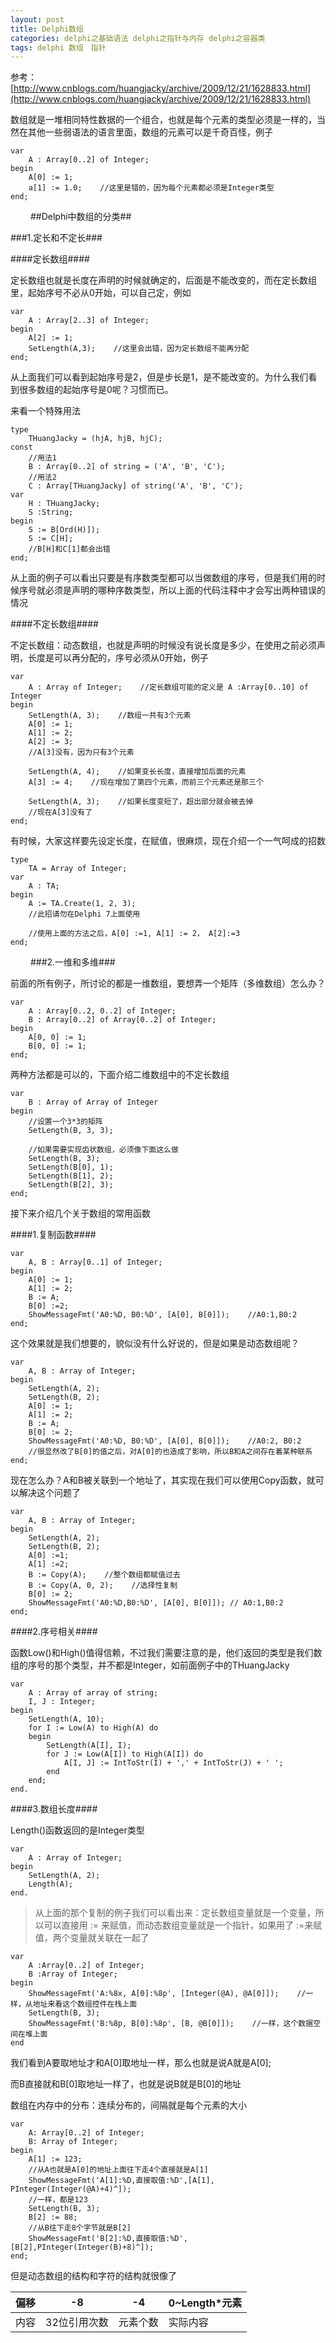 ```yaml
---
layout: post
title: Delphi数组
categories: delphi之基础语法 delphi之指针与内存 delphi之容器类
tags: delphi 数组　指针
---
```


参考：[http://www.cnblogs.com/huangjacky/archive/2009/12/21/1628833.html](http://www.cnblogs.com/huangjacky/archive/2009/12/21/1628833.html)

数组就是一堆相同特性数据的一个组合，也就是每个元素的类型必须是一样的，当然在其他一些弱语法的语言里面，数组的元素可以是千奇百怪，例子

    var
        A : Array[0..2] of Integer;
    begin
        A[0] := 1;
        a[1] := 1.0;    //这里是错的，因为每个元素都必须是Integer类型
    end;
　　
##Delphi中数组的分类##

###1.定长和不定长###

####定长数组####

定长数组也就是长度在声明的时候就确定的，后面是不能改变的，而在定长数组里，起始序号不必从0开始，可以自己定，例如

    var
        A : Array[2..3] of Integer;
    begin
        A[2] := 1;
        SetLength(A,3);    //这里会出错，因为定长数组不能再分配
    end;

从上面我们可以看到起始序号是2，但是步长是1，是不能改变的。为什么我们看到很多数组的起始序号是0呢？习惯而已。

来看一个特殊用法

    type
        THuangJacky = (hjA, hjB, hjC);
    const
        //用法1
        B : Array[0..2] of string = ('A', 'B', 'C');
        //用法2
        C : Array[THuangJacky] of string('A', 'B', 'C');
    var
        H : THuangJacky;
        S :String;
    begin
        S := B[Ord(H)]);
        S := C[H];
        //B[H]和C[1]都会出错
    end;

从上面的例子可以看出只要是有序数类型都可以当做数组的序号，但是我们用的时候序号就必须是声明的哪种序数类型，所以上面的代码注释中才会写出两种错误的情况

####不定长数组####

不定长数组：动态数组，也就是声明的时候没有说长度是多少，在使用之前必须声明，长度是可以再分配的，序号必须从0开始，例子

    var
        A : Array of Integer;    //定长数组可能的定义是 A :Array[0..10] of Integer
    begin
        SetLength(A, 3);    //数组一共有3个元素
        A[0] := 1;
        A[1] := 2;
        A[2] := 3;
        //A[3]没有，因为只有3个元素
        
        SetLength(A, 4);    //如果变长长度，直接增加后面的元素
        A[3] := 4;    //现在增加了第四个元素，而前三个元素还是那三个
        
        SetLength(A, 3);    //如果长度变短了，超出部分就会被去掉
        //现在A[3]没有了
    end;

有时候，大家这样要先设定长度，在赋值，很麻烦，现在介绍一个一气呵成的招数

    type
        TA = Array of Integer;
    var
        A : TA;
    begin
        A := TA.Create(1, 2, 3);
        //此招请勿在Delphi 7上面使用
    
        //使用上面的方法之后，A[0] :=1, A[1] := 2， A[2]:=3
    end;

　　
###2.一维和多维###

前面的所有例子，所讨论的都是一维数组，要想弄一个矩阵（多维数组）怎么办？

    var
        A : Array[0..2, 0..2] of Integer;
        B : Array[0..2] of Array[0..2] of Integer;
    begin
        A[0, 0] := 1;
        B[0, 0] := 1;
    end;

两种方法都是可以的，下面介绍二维数组中的不定长数组

    var
        B : Array of Array of Integer
    begin
        //设置一个3*3的矩阵
        SetLength(B, 3, 3);
    
        //如果需要实现齿状数组，必须像下面这么做
        SetLength(B, 3);
        SetLength(B[0], 1);
        SetLength(B[1], 2);
        SetLength(B[2], 3);
    end;

 
接下来介绍几个关于数组的常用函数

####1.复制函数####

    var
        A, B : Array[0..1] of Integer;
    begin
        A[0] := 1;
        A[1] := 2;
        B := A;
        B[0] :=2;
        ShowMessageFmt('A0:%D, B0:%D', [A[0], B[0]]);    //A0:1,B0:2
    end;

这个效果就是我们想要的，貌似没有什么好说的，但是如果是动态数组呢？

    var
        A, B : Array of Integer;
    begin
        SetLength(A, 2);    
        SetLength(B, 2);
        A[0] := 1;
        A[1] := 2;
        B := A;
        B[0] := 2;
        ShowMessageFmt('A0:%D, B0:%D', [A[0], B[0]]);    //A0:2, B0:2
        //很显然改了B[0]的值之后，对A[0]的也造成了影响，所以B和A之间存在着某种联系
    end;

现在怎么办？A和B被关联到一个地址了，其实现在我们可以使用Copy函数，就可以解决这个问题了

    var
        A, B : Array of Integer;
    begin
        SetLength(A, 2);
        SetLength(B, 2);
        A[0] :=1;
        A[1] :=2;
        B := Copy(A);    //整个数组都赋值过去
        B := Copy(A, 0, 2);    //选择性复制
        B[0] := 2;
        ShowMessageFmt('A0:%D,B0:%D', [A[0], B[0]]); // A0:1,B0:2
    end;

####2.序号相关####

函数Low()和High()值得信赖，不过我们需要注意的是，他们返回的类型是我们数组的序号的那个类型，并不都是Integer，如前面例子中的THuangJacky

    var
        A : Array of array of string;
        I, J : Integer;
    begin
        SetLength(A, 10);
        for I := Low(A) to High(A) do
        begin
            SetLength(A[I], I);
            for J := Low(A[I]) to High(A[I]) do
                A[I, J] := IntToStr(I) + ',' + IntToStr(J) + ' ';
            end
        end;
    end.

####3.数组长度####

Length()函数返回的是Integer类型

    var
        A : Array of Integer;
    begin
        SetLength(A, 2);
        Length(A);
    end.

>从上面的那个复制的例子我们可以看出来：定长数组变量就是一个变量，所以可以直接用 := 来赋值，而动态数组变量就是一个指针，如果用了 :=来赋值，两个变量就关联在一起了

    var
        A :Array[0..2] of Integer;
        B :Array of Integer;
    begin
        ShowMessageFmt('A:%8x, A[0]:%8p', [Integer(@A), @A[0]]);    //一样，从地址来看这个数组控件在栈上面
        SetLength(B, 3);
        ShowMessageFmt('B:%8p, B[0]:%8p', [B, @B[0]]);    //一样，这个数据空间在堆上面
    end

我们看到A要取地址才和A[0]取地址一样，那么也就是说A就是A[0];

而B直接就和B[0]取地址一样了，也就是说B就是B[0]的地址

数组在内存中的分布：连续分布的，间隔就是每个元素的大小

    var
        A: Array[0..2] of Integer;
        B: Array of Integer;
    begin
        A[1] := 123;
        //从A也就是A[0]的地址上面往下走4个直接就是A[1]
        ShowMessageFmt('A[1]:%D,直接取值:%D',[A[1], PInteger(Integer(@A)+4)^]);
        //一样，都是123
        SetLength(B, 3);
        B[2] := 88;
        //从B往下走8个字节就是B[2]
        ShowMessageFmt('B[2]:%D,直接取值:%D',[B[2],PInteger(Integer(B)+8)^]);
    end;

但是动态数组的结构和字符的结构就很像了

| 偏移 |     -8      |   -4   |  0~Length*元素  |
| --- | ----------- | ------ |  ----------|
| 内容 | 32位引用次数 | 元素个数 |  实际内容   |